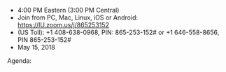    * 4:00 PM Eastern (3:00 PM Central)
   * Join from PC, Mac, Linux, iOS or Android: https://IU.zoom.us/j/865253152 
   * (US Toll): +1 408-638-0968, PIN: 865-253-152# or +1 646-558-8656, PIN 865-253-152#
   * May 15, 2018

Agenda: 


